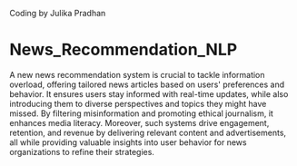 Coding by Julika Pradhan
# News_Recommendation_NLP
A new news recommendation system is crucial to tackle information overload, offering tailored news articles based on users' preferences and behavior. It ensures users stay informed with real-time updates, while also introducing them to diverse perspectives and topics they might have missed. By filtering misinformation and promoting ethical journalism, it enhances media literacy. Moreover, such systems drive engagement, retention, and revenue by delivering relevant content and advertisements, all while providing valuable insights into user behavior for news organizations to refine their strategies.
